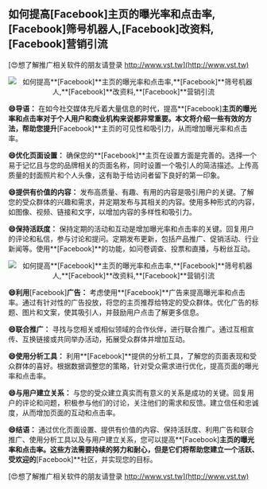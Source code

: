 ## **如何提高**[Facebook]**主页的曝光率和点击率,**[Facebook]**筛号机器人,**[Facebook]**改资料,**[Facebook]**营销引流**

[😍想了解推广相关软件的朋友请登录 http://www.vst.tw](http://www.vst.tw)

 <center><img src="https://vst.tw/MP4/tuiguang/png/8.png" alt="如何提高**[Facebook]**主页的曝光率和点击率,**[Facebook]**筛号机器人,**[Facebook]**改资料,**[Facebook]**营销引流"></center>

**😄导语：**
在如今社交媒体充斥着大量信息的时代，提高**[Facebook]**主页的曝光率和点击率对于个人用户和商业机构来说都非常重要。本文将介绍一些有效的方法，帮助您提升**[Facebook]**主页的可见性和吸引力，从而增加曝光率和点击率。

**😄优化页面设置：**
确保您的**[Facebook]**主页在设置方面是完善的。选择一个易于记忆且与您的品牌相关的页面名称，同时设置一个吸引人的简洁描述。上传高质量的封面照片和个人头像，这有助于给访问者留下良好的第一印象。

**😄提供有价值的内容：**
发布高质量、有趣、有用的内容是吸引用户的关键。了解您的受众群体的兴趣和需求，并定期发布与其相关的内容。使用多种形式的内容，如图像、视频、链接和文字，以增加内容的多样性和吸引力。

**😄保持活跃度：**
保持定期的活动和互动是增加曝光率和点击率的关键。回复用户的评论和私信，参与讨论和提问。定期发布更新，包括产品推广、促销活动、行业新闻等。使用**[Facebook]**的功能，如问卷调查、投票和直播，与粉丝互动。

 <center><img src="https://vst.tw/MP4/tuiguang/png/6.png" alt="如何提高**[Facebook]**主页的曝光率和点击率,**[Facebook]**筛号机器人,**[Facebook]**改资料,**[Facebook]**营销引流"></center>

**😄利用**[Facebook]**广告：**
考虑使用**[Facebook]**广告来提高曝光率和点击率。通过有针对性的广告投放，将您的主页推荐给特定的受众群体。优化广告的标题、图片和文案，使其吸引人，并鼓励用户点击了解更多信息。

**😄联合推广：**
寻找与您相关或相似领域的合作伙伴，进行联合推广。通过互相宣传、互换链接或共同举办活动，拓展受众群体并增加互动。

**😄使用分析工具：**
利用**[Facebook]**提供的分析工具，了解您的页面表现和受众群体的喜好。根据数据调整您的策略，针对受众需求进行优化，提高页面的曝光率和点击率。

**😄与用户建立关系：**
与您的受众建立真实而有意义的关系是成功的关键。回复用户的评论和问题，积极参与他们的讨论，关注他们的需求和反馈。建立信任和忠诚度，从而增加页面的互动和点击率。

**😄结语：**
通过优化页面设置、提供有价值的内容、保持活跃度、利用广告和联合推广、使用分析工具以及与用户建立关系，您可以提高**[Facebook]**主页的曝光率和点击率。这些方法需要持续的努力和耐心，但是它们将帮助您建立一个活跃、受欢迎的**[Facebook]**社区，并实现您的目标。

[😍想了解推广相关软件的朋友请登录 http://www.vst.tw](http://www.vst.tw)



